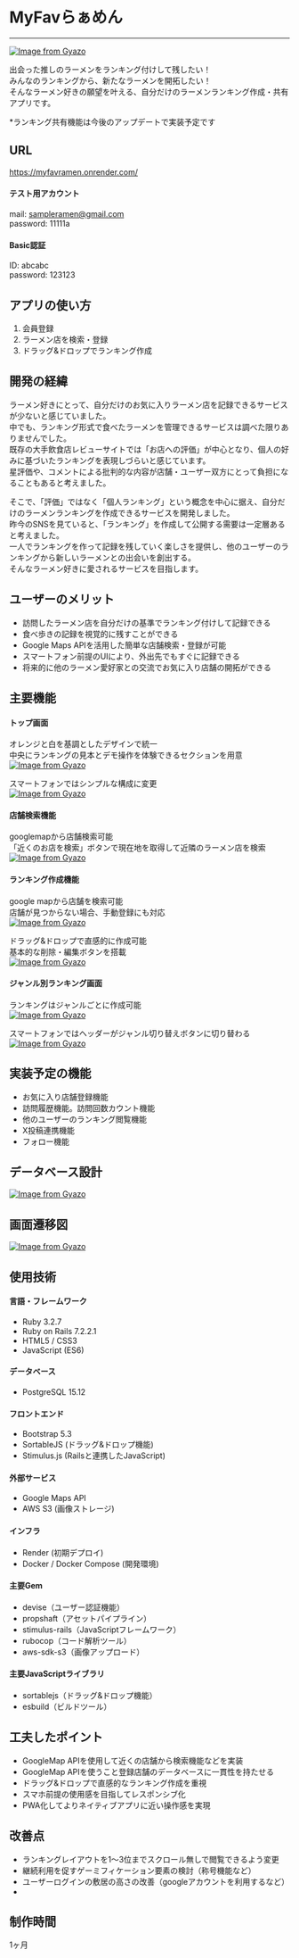 # MyFavらぁめん
---
[![Image from Gyazo](https://i.gyazo.com/8018ea0e6fdd967120e7191139074a73.png)](https://gyazo.com/8018ea0e6fdd967120e7191139074a73)

出会った推しのラーメンをランキング付けして残したい！  
みんなのランキングから、新たなラーメンを開拓したい！  
そんなラーメン好きの願望を叶える、自分だけのラーメンランキング作成・共有アプリです。  
  
*ランキング共有機能は今後のアップデートで実装予定です

## URL
https://myfavramen.onrender.com/

#### テスト用アカウント
mail: sampleramen@gmail.com  
password: 11111a

#### Basic認証
ID: abcabc  
password: 123123

## アプリの使い方
1. 会員登録
2. ラーメン店を検索・登録
3. ドラッグ&ドロップでランキング作成

## 開発の経緯
ラーメン好きにとって、自分だけのお気に入りラーメン店を記録できるサービスが少ないと感じていました。  
中でも、ランキング形式で食べたラーメンを管理できるサービスは調べた限りありませんでした。  
既存の大手飲食店レビューサイトでは「お店への評価」が中心となり、個人の好みに基づいたランキングを表現しづらいと感じています。  
星評価や、コメントによる批判的な内容が店舗・ユーザー双方にとって負担になることもあると考えました。  
  
そこで、「評価」ではなく「個人ランキング」という概念を中心に据え、自分だけのラーメンランキングを作成できるサービスを開発しました。  
昨今のSNSを見ていると、「ランキング」を作成して公開する需要は一定層あると考えました。  
一人でランキングを作って記録を残していく楽しさを提供し、他のユーザーのランキングから新しいラーメンとの出会いを創出する。  
そんなラーメン好きに愛されるサービスを目指します。  

## ユーザーのメリット
- 訪問したラーメン店を自分だけの基準でランキング付けして記録できる
- 食べ歩きの記録を視覚的に残すことができる
- Google Maps APIを活用した簡単な店舗検索・登録が可能
- スマートフォン前提のUIにより、外出先でもすぐに記録できる
- 将来的に他のラーメン愛好家との交流でお気に入り店舗の開拓ができる

## 主要機能
#### トップ画面
オレンジと白を基調としたデザインで統一  
中央にランキングの見本とデモ操作を体験できるセクションを用意  
[![Image from Gyazo](https://i.gyazo.com/da0701110dd206686fc2a70252010b3d.gif)](https://gyazo.com/da0701110dd206686fc2a70252010b3d)  
  
スマートフォンではシンプルな構成に変更  
[![Image from Gyazo](https://i.gyazo.com/ccc5492d938aed32d9b501d7000d4ab8.gif)](https://gyazo.com/ccc5492d938aed32d9b501d7000d4ab8)  

#### 店舗検索機能
googlemapから店舗検索可能  
「近くのお店を検索」ボタンで現在地を取得して近隣のラーメン店を検索  
[![Image from Gyazo](https://i.gyazo.com/8b55c17de1af06b7e3625721f62d9899.gif)](https://gyazo.com/8b55c17de1af06b7e3625721f62d9899)  

#### ランキング作成機能
google mapから店舗を検索可能  
店舗が見つからない場合、手動登録にも対応  
[![Image from Gyazo](https://i.gyazo.com/0d5ce479a180096c59c8917c0f066add.gif)](https://gyazo.com/0d5ce479a180096c59c8917c0f066add)  
  
ドラッグ&ドロップで直感的に作成可能  
基本的な削除・編集ボタンを搭載  
[![Image from Gyazo](https://i.gyazo.com/c9d3d6d1ef65761fba88750992ea04ae.gif)](https://gyazo.com/c9d3d6d1ef65761fba88750992ea04ae)  

#### ジャンル別ランキング画面
ランキングはジャンルごとに作成可能  
[![Image from Gyazo](https://i.gyazo.com/086d6e69fa8d69a273561fc38bac66fe.gif)](https://gyazo.com/086d6e69fa8d69a273561fc38bac66fe)  
  
スマートフォンではヘッダーがジャンル切り替えボタンに切り替わる  
[![Image from Gyazo](https://i.gyazo.com/a97511702ac1c9e1e73be96a3461ce8a.gif)](https://gyazo.com/a97511702ac1c9e1e73be96a3461ce8a)  

## 実装予定の機能
- お気に入り店舗登録機能
- 訪問履歴機能。訪問回数カウント機能
- 他のユーザーのランキング閲覧機能
- X投稿連携機能
- フォロー機能

## データベース設計

[![Image from Gyazo](https://i.gyazo.com/9ecbceb5a261869dbe1e095b24e52855.png)](https://gyazo.com/9ecbceb5a261869dbe1e095b24e52855)


## 画面遷移図

[![Image from Gyazo](https://i.gyazo.com/8283d862d47e0cc5eafda254175e6881.png)](https://gyazo.com/8283d862d47e0cc5eafda254175e6881)

## 使用技術

#### 言語・フレームワーク
- Ruby 3.2.7
- Ruby on Rails 7.2.2.1
- HTML5 / CSS3
- JavaScript (ES6)

#### データベース
- PostgreSQL 15.12

#### フロントエンド
- Bootstrap 5.3
- SortableJS (ドラッグ&ドロップ機能)
- Stimulus.js (Railsと連携したJavaScript)

#### 外部サービス
- Google Maps API
- AWS S3 (画像ストレージ)

#### インフラ
- Render (初期デプロイ)
- Docker / Docker Compose (開発環境)

#### 主要Gem
- devise（ユーザー認証機能）
- propshaft（アセットパイプライン）
- stimulus-rails（JavaScriptフレームワーク）
- rubocop（コード解析ツール）
- aws-sdk-s3（画像アップロード）

#### 主要JavaScriptライブラリ
- sortablejs（ドラッグ&ドロップ機能）
- esbuild（ビルドツール）

## 工夫したポイント
- GoogleMap APIを使用して近くの店舗から検索機能などを実装
- GoogleMap APIを使うこと登録店舗のデータベースに一貫性を持たせる
- ドラッグ&ドロップで直感的なランキング作成を重視
- スマホ前提の使用感を目指してレスポンシブ化
- PWA化してよりネイティブアプリに近い操作感を実現

## 改善点
- ランキングレイアウトを1〜3位までスクロール無しで閲覧できるよう変更
- 継続利用を促すゲーミフィケーション要素の検討（称号機能など）
- ユーザーログインの敷居の高さの改善（googleアカウントを利用するなど）
- 

## 制作時間
1ヶ月